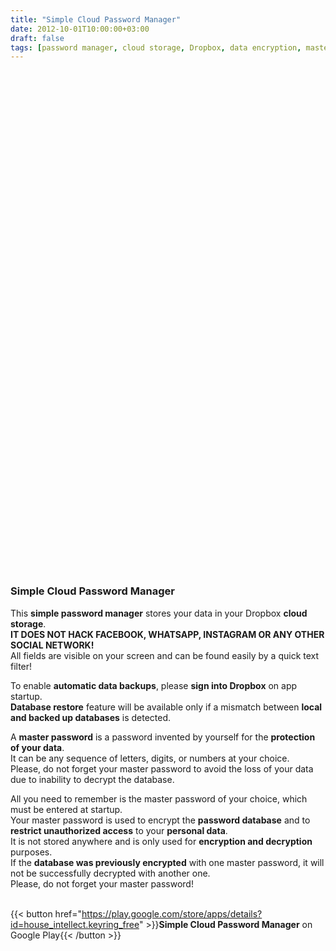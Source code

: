 ```yaml
---
title: "Simple Cloud Password Manager"
date: 2012-10-01T10:00:00+03:00
draft: false
tags: [password manager, cloud storage, Dropbox, data encryption, master password, automatic backups, database restore, personal data protection]
---
```


<script src="/photo.js" async></script> 
<div id="carousel" style="height: 800px; width:100%" class="pa-carousel-widget" 
  data-link="https://photos.app.goo.gl/aPG7MyiDnP7Hbffy6"
  data-title=""
  data-description="Business logic of Simple Cloud Password Manager Android app"
  data-background-color="#232427">
    <object data="https://lh3.googleusercontent.com/pw/AP1GczOkxTPsbqyMHsWUbGXB9_FEUKLOWzuWSJdFlWFl6a7ZAcoVbNC3nrvbyqomY942obHMykdeqPFU_SUnLBelSrUnpxMEMNHcjMJrCChuWHqv3npMrNnLhNFCwpcfcUnxDWIISBo5h8j4ZD6PRHGdoa5Dng=w1018-h1936-s-no-gm?authuser=0"></object>
    <object data="https://lh3.googleusercontent.com/pw/AP1GczPJR6H7s193RQdpaUK95rRPbF3J5IHCOzFkpYN3ZrzFHDnEkLxarwRMuNDnMhz2VeAUk_8bB8Qf-nvyXW8eifLXG6qlLJeae7mFitRqKzBx-J4ismxkyJb0U6EGSz9C78mjckCI4Vw4FpTYCOZMbDJzhg=w1018-h1936-s-no-gm?authuser=0"></object>
    <object data="https://lh3.googleusercontent.com/pw/AP1GczPqvyhNxWbe7rHKlt_By2P7FGY2272ijYJzzDM4cElNuBaznAHD-IG45fwDVVTr0FInIIgZElQPlVYpWEXUiE0uoCYV_oQiowizAkWGRFJuZiH6xld1If6RgQcmN7y8RqoPMc7TQPVICRcYuyN_w4JlZQ=w1018-h1936-s-no-gm?authuser=0"></object>
    <object data="https://lh3.googleusercontent.com/pw/AP1GczPk-ZxEda_cX6Tx7W1HG2at0zDAH9aL520nSI8Fz_MvtAkz63_T4CROd7YMJze0ekus5Y5FLeG4SvnEVvvqzuVj-y8grmaPweAoBSiASoMkPXiF5moGpoPeD-xkHW1qkn4cmR7w8SRHGgfcfzhhlpbfAQ=w1018-h1936-s-no-gm?authuser=0"></object>
</div>

### Simple Cloud Password Manager
This **simple password manager** stores your data in your Dropbox **cloud storage**.  
**IT DOES NOT HACK FACEBOOK, WHATSAPP, INSTAGRAM OR ANY OTHER SOCIAL NETWORK!**  
All fields are visible on your screen and can be found easily by a quick text filter!  

To enable **automatic data backups**, please **sign into Dropbox** on app startup.  
**Database restore** feature will be available only if a mismatch between **local and backed up databases** is detected.

A **master password** is a password invented by yourself for the **protection of your data**.  
It can be any sequence of letters, digits, or numbers at your choice.  
Please, do not forget your master password to avoid the loss of your data due to inability to decrypt the database.

All you need to remember is the master password of your choice, which must be entered at startup.  
Your master password is used to encrypt the **password database** and to **restrict unauthorized access** to your **personal data**.  
It is not stored anywhere and is only used for **encryption and decryption** purposes.  
If the **database was previously encrypted** with one master password, it will not be successfully decrypted with another one.  
Please, do not forget your master password!

<br/>{{< button href="https://play.google.com/store/apps/details?id=house_intellect.keyring_free"  >}}<b>Simple Cloud Password Manager</b> on Google Play{{< /button >}}

